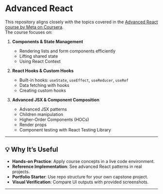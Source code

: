 # Advanced React

This repository aligns closely with the topics covered in the [Advanced React course by Meta on Coursera](https://www.coursera.org/learn/advanced-react).  
The course focuses on:

1. **Components & State Management**
   - Rendering lists and form components efficiently
   - Lifting shared state
   - Using React Context

2. **React Hooks & Custom Hooks**
   - Built-in hooks: `useState`, `useEffect`, `useReducer`, `useRef`
   - Data fetching with hooks
   - Creating custom hooks

3. **Advanced JSX & Component Composition**
   - Advanced JSX patterns
   - Children manipulation
   - Higher-Order Components (HOCs)
   - Render props
   - Component testing with React Testing Library

---

## 💡 Why It’s Useful

- **Hands-on Practice**: Apply course concepts in a live code environment.  
- **Reference Implementation**: See advanced React patterns in real projects.  
- **Portfolio Starter**: Use repo structure for your own capstone project.  
- **Visual Verification**: Compare UI outputs with provided screenshots.

---

